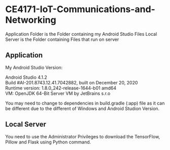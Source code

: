 # CE4171-IoT-Communications-and-Networking
Application Folder is the Folder containing my Android Studio Files
Local Server is the Folder containing Files that run on server


## Application
My Android Studio Version:

Android Studio 4.1.2 <br>
Build #AI-201.8743.12.41.7042882, built on December 20, 2020 <br>
Runtime version: 1.8.0_242-release-1644-b01 amd64 <br>
VM: OpenJDK 64-Bit Server VM by JetBrains s.r.o

You may need to change to dependencies in build.gradle (:app) file as it can be different due to the different of Windows and Android Studion Version.


## Local Server
You need to use the Administrator Privileges to download the TensorFlow, Pillow and Flask using Python command.
